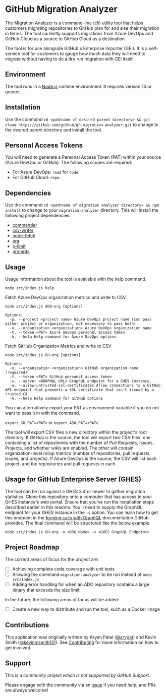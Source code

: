 # GitHub Migration Analyzer

The Migration Analyzer is a command-line (cli) utility tool that helps customers migrating repositories to GitHub plan for and size their migration in terms. The tool currently supports migrations from Azure DevOps and GitHub Cloud as a source to GitHub Cloud as a destination. 

The tool is for use alongside GitHub's Enterprise Importer (GEI). It is a self-service tool for customers to gauge how much data they will need to migrate without having to do a dry run migration with GEI itself. 
## Environment

The tool runs in a [Node.js](https://nodejs.org/) runtime environment.  It requires version 14 or greater. 
## Installation

Use the command ```cd <pathname of desired parent directory> && git clone https://github.com/github/gh-migration-analyzer.git``` to change to the desired parent directory and install the tool. 

## Personal Access Tokens

You will need to generate a Personal Access Token (PAT) within your source (Azure DevOps or GitHub). The following scopes are required:

* For Azure DevOps: `read` for `Code`.
* For GitHub Cloud: `repo`.  

## Dependencies

Use the command ```cd <pathname of migration analyzer directory> && npm install``` to change to your ```migration-analyzer``` directory.  This will install the following project dependencies:

- [commander](https://www.npmjs.com/package/commander)
- [csv-writer](https://www.npmjs.com/package/csv-writer)
- [node-fetch](https://www.npmjs.com/package/node-fetch)
- [ora](https://www.npmjs.com/package/ora)
- [p-limit](https://www.npmjs.com/package/p-limit)
- [prompts](https://www.npmjs.com/package/prompts)

## Usage

Usage information about the tool is available with the help command. 
````
node src/index.js help
````

Fetch Azure DevOps organization metrics and write to CSV. 
````
node src/index.js ADO-org [options]

Options:
  -p, --project <project name> Azure DevOps project name (can pass either project or organization, not necessary to pass both)
  -o, --organization <organization> Azure DevOps organization name
  -t, --token <PAT> Azure DevOps personal access token
  -h, --help Help command for Azure DevOps options
````

Fetch GitHub Organization Metrics and write to CSV
````
node src/index.js GH-org [options]

Options:
  -o, --organization <organization> GitHub organization name (required)
  -t, --token <PAT> GitHub personal access token
  -s, --server <GRAPHQL URL> GraphQL endpoint for a GHES instance. 
  -a, --allow-untrusted-ssl-certificates Allow connections to a GitHub API endpoint that presents a SSL certificate that isn't issued by a trusted CA
  -h, --help Help command for GitHub options

````

You can alternatively export your PAT as environment variable if you do not want to pass it in with the command. 

````export GH_PAT=<PAT>```` or ````export ADO_PAT=<PAT>````

The tool will export CSV files a new directory within the project's root directory. If GitHub is the source, the tool will export two CSV files: one containing a list of repositories with the number of Pull Requests, Issues, Projects, and whether wikis are enabled. The other will contain organization-level rollup metrics (number of repositories, pull requests, issues, and projects). If Azure DevOps is the source, the CSV will list each project, and the repositories and pull requests in each. 

## Usage for GitHub Enterprise Server (GHES)
The tool can be run against a GHES 3.4 or newer to gather migration statistics. Clone this repository onto a computer that has access to your GHES instance's web portal. Ensure that you've run the installation steps described earlier in this readme. You'll need to supply the GraphQL endpoint for your GHES instance in the `-s` option. You can learn how to get this endpoint in the [forming calls with GraphQL](https://docs.github.com/en/enterprise-server@3.4/graphql/guides/forming-calls-with-graphql#the-graphql-endpoint) documentation GitHub provides. The final command will be structured like the below example. 

```
node src/index.js GH-org -o <ORG Name> -s <GHES GraphQL Endpoint>
```

## Project Roadmap

The current areas of focus for the project are:
- [ ] Achieving complete code coverage with unit tests
- [ ] Allowing the command ```migration-analyzer``` to be run instead of ```node src/index.js```
- [ ] Adding error handling for when an ADO repository contains a large binary that exceeds the size limit

In the future, the following areas of focus will be added:
- [ ] Create a new way to distribute and run the tool, such as a Docker image

## Contributions

This application was originally written by Aryan Patel ([@arypat](https://github.com/AryPat)) and Kevin Smith ([@kevinmsmith131](https://github.com/kevinmsmith131)). See [Contributing](CONTRIBUTING.md) for more information on how to get involved. 

## Support

This is a community project *which is not supported by GitHub Support*. 

Please engage with the community via an [issue](https://github.com/github/gh-migration-analyzer/issues) if you need help, and PRs are always welcome!